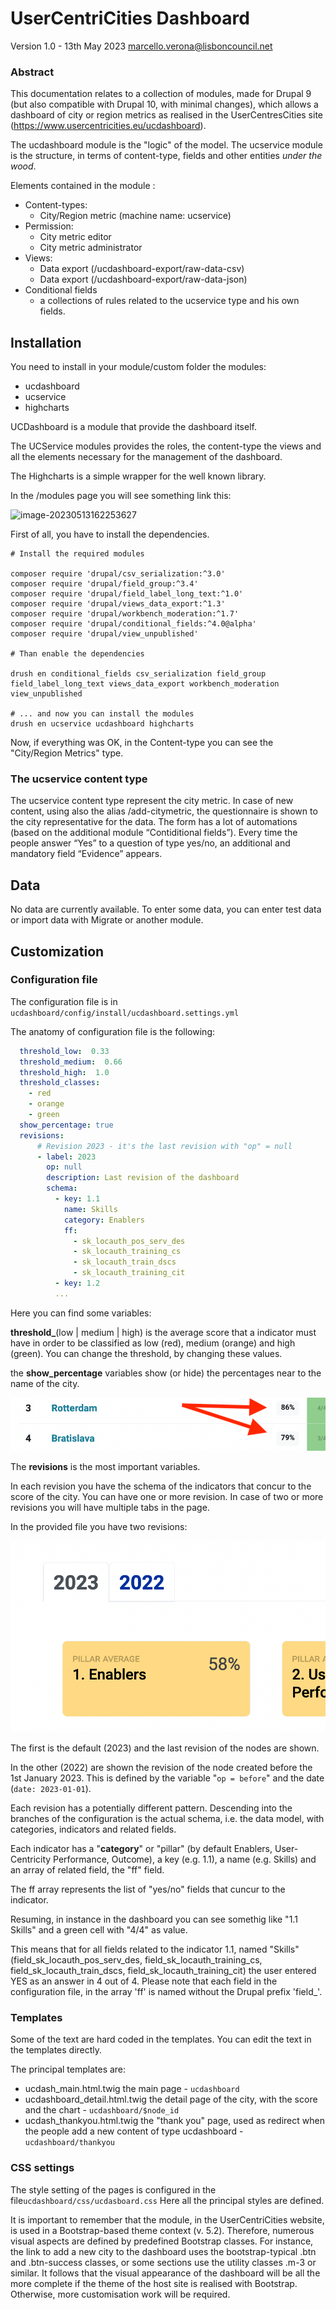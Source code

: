 # UserCentriCities Dashboard

Version 1.0 - 13th May 2023 <marcello.verona@lisboncouncil.net>



### Abstract

This documentation relates to a collection of modules, made for Drupal 9 (but also compatible with Drupal 10, with minimal changes), which allows a dashboard of city or region metrics as realised in the UserCentresCities site (https://www.usercentricities.eu/ucdashboard).

The ucdashboard module is the "logic" of the model. The ucservice module is the structure, in terms of content-type, fields and other entities *under the wood*.

Elements contained in the module :

* Content-types:
  * City/Region metric (machine name: ucservice)
* Permission:
  * City metric editor
  * City metric administrator
* Views: 
  * Data export (/ucdashboard-export/raw-data-csv)
  * Data export (/ucdashboard-export/raw-data-json)
* Conditional fields
  * a collections of rules related to the ucservice type and his own fields.



## Installation

You need to install in your module/custom folder the modules:

* ucdashboard
* ucservice
* highcharts

UCDashboard is a module that provide the dashboard itself.

The UCService modules provides the roles, the content-type the views and all the elements necessary for the management of the dashboard. 

The Highcharts is a simple wrapper for the well known library.

In the /modules page you will see something link this: 

![image-20230513162253627](./blob/main/doc-img/image-20230513162253627.png)

First of all, you have to install the dependencies.

```shell
# Install the required modules

composer require 'drupal/csv_serialization:^3.0'
composer require 'drupal/field_group:^3.4'
composer require 'drupal/field_label_long_text:^1.0'
composer require 'drupal/views_data_export:^1.3'
composer require 'drupal/workbench_moderation:^1.7'
composer require 'drupal/conditional_fields:^4.0@alpha'
composer require 'drupal/view_unpublished'

# Than enable the dependencies

drush en conditional_fields csv_serialization field_group field_label_long_text views_data_export workbench_moderation view_unpublished

# ... and now you can install the modules
drush en ucservice ucdashboard highcharts

```



Now, if everything was OK, in the Content-type you can see the "City/Region Metrics" type. 



### The ucservice content type

The ucservice content type represent the city metric. In case of new content, using also the alias /add-citymetric, the questionnaire is shown to the city representative for the data.
The form has a lot of automations (based on the additional module “Contiditional fields”). Every time the people answer “Yes” to a question of type yes/no, an additional and mandatory field “Evidence” appears.



## Data

No data are currently available. To enter some data, you can enter test data or import data with Migrate or another module.



## Customization



### Configuration file

The configuration file is in `ucdashboard/config/install/ucdashboard.settings.yml`

The anatomy of configuration file is the following:

```yaml
  threshold_low:  0.33
  threshold_medium:  0.66
  threshold_high:  1.0
  threshold_classes:
    - red
    - orange
    - green
  show_percentage: true
  revisions: 
      # Revision 2023 - it's the last revision with "op" = null
      - label: 2023
        op: null
        description: Last revision of the dashboard
        schema: 
          - key: 1.1
            name: Skills
            category: Enablers
            ff:
              - sk_locauth_pos_serv_des
              - sk_locauth_training_cs
              - sk_locauth_train_dscs
              - sk_locauth_training_cit
          - key: 1.2 
          ...
```

Here you can find some variables:

**threshold_**(low | medium | high) is the average score that a indicator must have in order to be classified as low (red), medium (orange) and high (green). You can change the threshold, by changing these values.

the **show_percentage** variables show (or hide) the percentages near to the name of the city. 

![image-20230513182230950](./doc-images/image-20230513182230950.png?raw=true) 



The **revisions** is the most important variables. 

In each revision you have the schema of the indicators that concur to the score of the city. You can have one or more revision. In case of two or more revisions you will have multiple tabs in the page. 

In the provided file you have two revisions:

![image-20230513182422403](./doc-images/image-20230513182422403.png?raw=true)

The first is the default (2023) and the last revision of the nodes are shown.

In the other (2022) are shown the revision of the node created before the 1st January 2023. This is defined by the variable "`op = before`" and the date (`date: 2023-01-01`).

Each revision has a potentially different pattern. Descending into the branches of the configuration is the actual schema, i.e. the data model, with categories, indicators and related fields. 

Each indicator has a "**category**" or "pillar" (by default Enablers, User-Centricity Performance, Outcome), a key (e.g. 1.1), a name (e.g. Skills) and an array of related field, the "ff" field.

The ff array represents the list of "yes/no" fields that cuncur to the indicator. 

Resuming, in instance in the dashboard you can see somethig like "1.1 Skills" and a green cell with "4/4" as value.  

This means that for all fields related to the indicator 1.1, named "Skills" (field_sk_locauth_pos_serv_des, 
field_sk_locauth_training_cs, field_sk_locauth_train_dscs, field_sk_locauth_training_cit) the user entered YES as an answer in 4 out of 4. Please note that each field in the configuration file, in the array 'ff' is named without the Drupal prefix 'field_'.



### Templates

Some of the text are hard coded in the templates. You can edit the text in the templates directly.

The principal templates are:

- ucdash_main.html.twig
  the main page -   `ucdashboard`
- ucdashboard_detail.html.twig
  the detail page of the city, with the score and the chart -   `ucdashboard/$node_id`
- ucdash_thankyou.html.twig
  the "thank you" page, used as redirect when the people add a new content of type ucdashboard -  `ucdashboard/thankyou`



### CSS settings

The style setting of the pages is configured in the file`ucdashboard/css/ucdasboard.css` Here all the principal styles are defined. 

It is important to remember that the module, in the UserCentriCities website, is used in a Bootstrap-based theme context (v. 5.2). Therefore, numerous visual aspects are defined by predefined Bootstrap classes. For instance, the link to add a new city to the dashboard uses the bootstrap-typical .btn and .btn-success classes, or some sections use the utility classes .m-3 or similar. 
It follows that the visual appearance of the dashboard will be all the more complete if the theme of the host site is realised with Bootstrap. Otherwise, more customisation work will be required.


